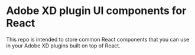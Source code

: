 # Adobe XD plugin UI components for React

This repo is intended to store common React components that you can use in your Adobe XD plugins built on top of React.
